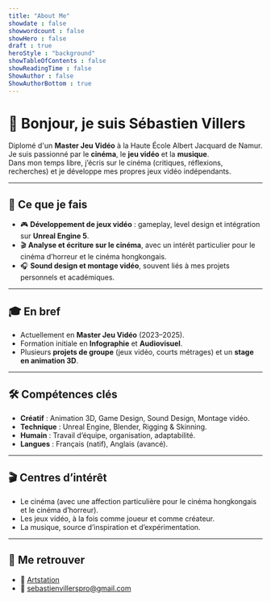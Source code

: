 ```yaml
---
title: "About Me"
showdate : false
showwordcount : false
showHero : false
draft : true
heroStyle : "background"
showTableOfContents : false
showReadingTime : false
ShowAuthor : false
ShowAuthorBottom : true
---
```


# 👋 Bonjour, je suis Sébastien Villers

Diplomé d'un  **Master Jeu Vidéo** à la Haute École Albert Jacquard de Namur.  
Je suis passionné par le **cinéma**, le **jeu vidéo** et la **musique**.  
Dans mon temps libre, j’écris sur le cinéma (critiques, réflexions, recherches) et je développe mes propres jeux vidéo indépendants.  

---

## 🌟 Ce que je fais

- 🎮 **Développement de jeux vidéo** : gameplay, level design et intégration sur **Unreal Engine 5**.  
- 🎬 **Analyse et écriture sur le cinéma**, avec un intérêt particulier pour le cinéma d’horreur et le cinéma hongkongais.  
- 🎧 **Sound design et montage vidéo**, souvent liés à mes projets personnels et académiques.  

---

## 🎓 En bref

- Actuellement en **Master Jeu Vidéo** (2023–2025).  
- Formation initiale en **Infographie** et **Audiovisuel**.  
- Plusieurs **projets de groupe** (jeux vidéo, courts métrages) et un **stage en animation 3D**.  

---

## 🛠️ Compétences clés

- **Créatif** : Animation 3D, Game Design, Sound Design, Montage vidéo.  
- **Technique** : Unreal Engine, Blender, Rigging & Skinning.  
- **Humain** : Travail d’équipe, organisation, adaptabilité.  
- **Langues** : Français (natif), Anglais (avancé).  

---

## 🎬 Centres d’intérêt

- Le cinéma (avec une affection particulière pour le cinéma hongkongais et le cinéma d’horreur).  
- Les jeux vidéo, à la fois comme joueur et comme créateur.  
- La musique, source d’inspiration et d’expérimentation.  

---

## 🔗 Me retrouver

- 🎨 [Artstation](https://www.artstation.com/toncopainsaibe)  
- 📧 sebastienvillerspro@gmail.com  
